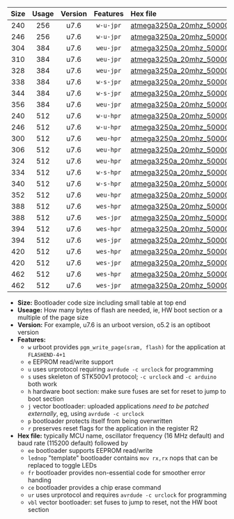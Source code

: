 |Size|Usage|Version|Features|Hex file|
|:-:|:-:|:-:|:-:|:--|
|240|256|u7.6|`w-u-jpr`|[atmega3250a_20mhz_500000bps_ur_vbl.hex](https://raw.githubusercontent.com/stefanrueger/urboot/main/atmega3250a_20mhz_500000bps_ur_vbl.hex)|
|246|256|u7.6|`w-u-jpr`|[atmega3250a_20mhz_500000bps_lednop_ur_vbl.hex](https://raw.githubusercontent.com/stefanrueger/urboot/main/atmega3250a_20mhz_500000bps_lednop_ur_vbl.hex)|
|304|384|u7.6|`weu-jpr`|[atmega3250a_20mhz_500000bps_ee_ur_vbl.hex](https://raw.githubusercontent.com/stefanrueger/urboot/main/atmega3250a_20mhz_500000bps_ee_ur_vbl.hex)|
|310|384|u7.6|`weu-jpr`|[atmega3250a_20mhz_500000bps_ee_lednop_ur_vbl.hex](https://raw.githubusercontent.com/stefanrueger/urboot/main/atmega3250a_20mhz_500000bps_ee_lednop_ur_vbl.hex)|
|328|384|u7.6|`weu-jpr`|[atmega3250a_20mhz_500000bps_ee_lednop_fr_ur_vbl.hex](https://raw.githubusercontent.com/stefanrueger/urboot/main/atmega3250a_20mhz_500000bps_ee_lednop_fr_ur_vbl.hex)|
|338|384|u7.6|`w-s-jpr`|[atmega3250a_20mhz_500000bps_vbl.hex](https://raw.githubusercontent.com/stefanrueger/urboot/main/atmega3250a_20mhz_500000bps_vbl.hex)|
|344|384|u7.6|`w-s-jpr`|[atmega3250a_20mhz_500000bps_lednop_vbl.hex](https://raw.githubusercontent.com/stefanrueger/urboot/main/atmega3250a_20mhz_500000bps_lednop_vbl.hex)|
|356|384|u7.6|`weu-jpr`|[atmega3250a_20mhz_500000bps_ee_lednop_fr_ce_ur_vbl.hex](https://raw.githubusercontent.com/stefanrueger/urboot/main/atmega3250a_20mhz_500000bps_ee_lednop_fr_ce_ur_vbl.hex)|
|240|512|u7.6|`w-u-hpr`|[atmega3250a_20mhz_500000bps_ur.hex](https://raw.githubusercontent.com/stefanrueger/urboot/main/atmega3250a_20mhz_500000bps_ur.hex)|
|246|512|u7.6|`w-u-hpr`|[atmega3250a_20mhz_500000bps_lednop_ur.hex](https://raw.githubusercontent.com/stefanrueger/urboot/main/atmega3250a_20mhz_500000bps_lednop_ur.hex)|
|300|512|u7.6|`weu-hpr`|[atmega3250a_20mhz_500000bps_ee_ur.hex](https://raw.githubusercontent.com/stefanrueger/urboot/main/atmega3250a_20mhz_500000bps_ee_ur.hex)|
|306|512|u7.6|`weu-hpr`|[atmega3250a_20mhz_500000bps_ee_lednop_ur.hex](https://raw.githubusercontent.com/stefanrueger/urboot/main/atmega3250a_20mhz_500000bps_ee_lednop_ur.hex)|
|324|512|u7.6|`weu-hpr`|[atmega3250a_20mhz_500000bps_ee_lednop_fr_ur.hex](https://raw.githubusercontent.com/stefanrueger/urboot/main/atmega3250a_20mhz_500000bps_ee_lednop_fr_ur.hex)|
|334|512|u7.6|`w-s-hpr`|[atmega3250a_20mhz_500000bps.hex](https://raw.githubusercontent.com/stefanrueger/urboot/main/atmega3250a_20mhz_500000bps.hex)|
|340|512|u7.6|`w-s-hpr`|[atmega3250a_20mhz_500000bps_lednop.hex](https://raw.githubusercontent.com/stefanrueger/urboot/main/atmega3250a_20mhz_500000bps_lednop.hex)|
|352|512|u7.6|`weu-hpr`|[atmega3250a_20mhz_500000bps_ee_lednop_fr_ce_ur.hex](https://raw.githubusercontent.com/stefanrueger/urboot/main/atmega3250a_20mhz_500000bps_ee_lednop_fr_ce_ur.hex)|
|388|512|u7.6|`wes-hpr`|[atmega3250a_20mhz_500000bps_ee.hex](https://raw.githubusercontent.com/stefanrueger/urboot/main/atmega3250a_20mhz_500000bps_ee.hex)|
|388|512|u7.6|`wes-jpr`|[atmega3250a_20mhz_500000bps_ee_vbl.hex](https://raw.githubusercontent.com/stefanrueger/urboot/main/atmega3250a_20mhz_500000bps_ee_vbl.hex)|
|394|512|u7.6|`wes-hpr`|[atmega3250a_20mhz_500000bps_ee_lednop.hex](https://raw.githubusercontent.com/stefanrueger/urboot/main/atmega3250a_20mhz_500000bps_ee_lednop.hex)|
|394|512|u7.6|`wes-jpr`|[atmega3250a_20mhz_500000bps_ee_lednop_vbl.hex](https://raw.githubusercontent.com/stefanrueger/urboot/main/atmega3250a_20mhz_500000bps_ee_lednop_vbl.hex)|
|420|512|u7.6|`wes-hpr`|[atmega3250a_20mhz_500000bps_ee_lednop_fr.hex](https://raw.githubusercontent.com/stefanrueger/urboot/main/atmega3250a_20mhz_500000bps_ee_lednop_fr.hex)|
|420|512|u7.6|`wes-jpr`|[atmega3250a_20mhz_500000bps_ee_lednop_fr_vbl.hex](https://raw.githubusercontent.com/stefanrueger/urboot/main/atmega3250a_20mhz_500000bps_ee_lednop_fr_vbl.hex)|
|462|512|u7.6|`wes-hpr`|[atmega3250a_20mhz_500000bps_ee_lednop_fr_ce.hex](https://raw.githubusercontent.com/stefanrueger/urboot/main/atmega3250a_20mhz_500000bps_ee_lednop_fr_ce.hex)|
|462|512|u7.6|`wes-jpr`|[atmega3250a_20mhz_500000bps_ee_lednop_fr_ce_vbl.hex](https://raw.githubusercontent.com/stefanrueger/urboot/main/atmega3250a_20mhz_500000bps_ee_lednop_fr_ce_vbl.hex)|

- **Size:** Bootloader code size including small table at top end
- **Useage:** How many bytes of flash are needed, ie, HW boot section or a multiple of the page size
- **Version:** For example, u7.6 is an urboot version, o5.2 is an optiboot version
- **Features:**
  + `w` urboot provides `pgm_write_page(sram, flash)` for the application at `FLASHEND-4+1`
  + `e` EEPROM read/write support
  + `u` uses urprotocol requiring `avrdude -c urclock` for programming
  + `s` uses skeleton of STK500v1 protocol; `-c urclock` and `-c arduino` both work
  + `h` hardware boot section: make sure fuses are set for reset to jump to boot section
  + `j` vector bootloader: uploaded applications *need to be patched externally*, eg, using `avrdude -c urclock`
  + `p` bootloader protects itself from being overwritten
  + `r` preserves reset flags for the application in the register R2
- **Hex file:** typically MCU name, oscillator frequency (16 MHz default) and baud rate (115200 default) followed by
  + `ee` bootloader supports EEPROM read/write
  + `lednop` "template" bootloader contains `mov rx,rx` nops that can be replaced to toggle LEDs
  + `fr` bootloader provides non-essential code for smoother error handing
  + `ce` bootloader provides a chip erase command
  + `ur` uses urprotocol and requires `avrdude -c urclock` for programming
  + `vbl` vector bootloader: set fuses to jump to reset, not the HW boot section
